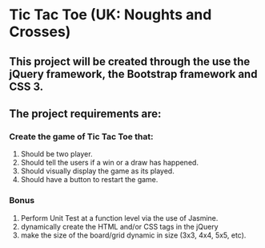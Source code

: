 # Tic Tac Toe (UK: Noughts and Crosses)
## This project will be created through the use the jQuery framework, the Bootstrap framework and CSS 3.

## The project requirements are:

### Create the game of Tic Tac Toe that:
1. Should be two player.
2. Should tell the users if a win or a draw has happened.
3. Should visually display the game as its played.
4. Should have a button to restart the game.

### Bonus
1. Perform Unit Test at a function level via the use of Jasmine.
2. dynamically create the HTML and/or CSS tags in the jQuery
3. make the size of the board/grid dynamic in size (3x3, 4x4, 5x5, etc).
